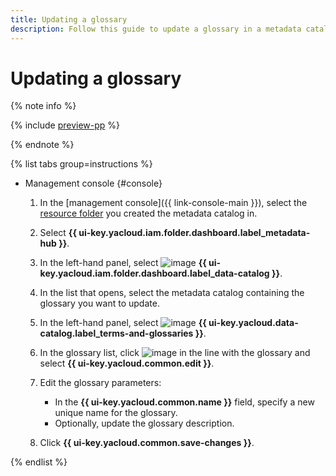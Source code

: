 ```yaml
---
title: Updating a glossary
description: Follow this guide to update a glossary in a metadata catalog.
---
```


# Updating a glossary


{% note info %}

{% include [preview-pp](../../../_includes/preview-pp.md) %}

{% endnote %}


{% list tabs group=instructions %}

- Management console {#console}

  1. In the [management console]({{ link-console-main }}), select the [resource folder](../../../resource-manager/concepts/resources-hierarchy.md#folder) you created the metadata catalog in.
  1. Select **{{ ui-key.yacloud.iam.folder.dashboard.label_metadata-hub }}**.
  1. In the left-hand panel, select ![image](../../../_assets/console-icons/folder-magnifier.svg) **{{ ui-key.yacloud.iam.folder.dashboard.label_data-catalog }}**.
  1. In the list that opens, select the metadata catalog containing the glossary you want to update.
  1. In the left-hand panel, select ![image](../../../_assets/console-icons/book.svg) **{{ ui-key.yacloud.data-catalog.label_terms-and-glossaries }}**.
  1. In the glossary list, click ![image](../../../_assets/console-icons/ellipsis.svg) in the line with the glossary and select **{{ ui-key.yacloud.common.edit }}**.
  1. Edit the glossary parameters:

      * In the **{{ ui-key.yacloud.common.name }}** field, specify a new unique name for the glossary.
      * Optionally, update the glossary description.

  1. Click **{{ ui-key.yacloud.common.save-changes }}**.

{% endlist %}
